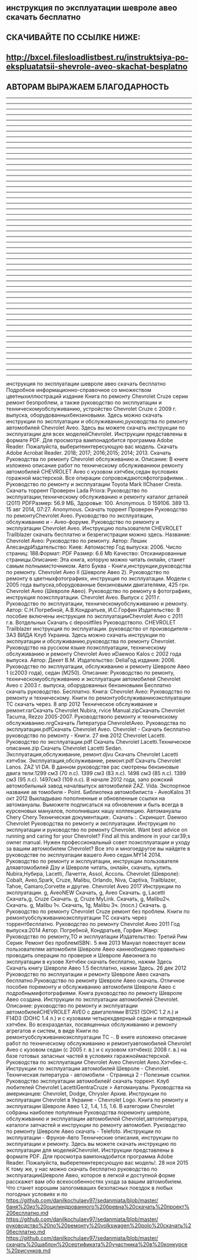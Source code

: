 инструкция по эксплуатации шевроле авео скачать бесплатно
--------------------------------------------------
СКАЧИВАЙТЕ ПО ССЫЛКЕ НИЖЕ:
--------------------------------------------------
http://bxcel.filesloadlistbest.ru/instruktsiya-po-ekspluatatsii-shevrole-aveo-skachat-besplatno
--------------------------------------------------
АВТОРАМ ВЫРАЖАЕМ БЛАГОДАРНОСТЬ
--------------------------------------------------
--------------------------------------------------
--------------------------------------------------
--------------------------------------------------
--------------------------------------------------
--------------------------------------------------
--------------------------------------------------
--------------------------------------------------
--------------------------------------------------
--------------------------------------------------
--------------------------------------------------
--------------------------------------------------
--------------------------------------------------
--------------------------------------------------
--------------------------------------------------
--------------------------------------------------
--------------------------------------------------
--------------------------------------------------
--------------------------------------------------
--------------------------------------------------
--------------------------------------------------
--------------------------------------------------
--------------------------------------------------
--------------------------------------------------
--------------------------------------------------
--------------------------------------------------
--------------------------------------------------
--------------------------------------------------
--------------------------------------------------
--------------------------------------------------
--------------------------------------------------
--------------------------------------------------
--------------------------------------------------
--------------------------------------------------
--------------------------------------------------
--------------------------------------------------
--------------------------------------------------
--------------------------------------------------
--------------------------------------------------
--------------------------------------------------
--------------------------------------------------
--------------------------------------------------
--------------------------------------------------
--------------------------------------------------
--------------------------------------------------
--------------------------------------------------
--------------------------------------------------
--------------------------------------------------
--------------------------------------------------
--------------------------------------------------
--------------------------------------------------
--------------------------------------------------
инструкция по эксплуатации шевроле авео скачать бесплатно Подробное информационно-справочное со множеством цветныхиллюстраций издание Книга по ремонту Chevrolet Cruze серии ремонт безпроблем, а также руководство по эксплуатации и техническомуобслуживанию, устройство Chevrolet Cruze с 2009 г. выпуска, оборудованныхбензиновыми. Здесь можно скачать инструкции по эксплуатации и обслуживанию,руководства по ремонту автомобилей Chevrolet Aveo. Здесь вы можете скачать инструкции по эксплуатации для всех моделейChevrolet. Инструкции представлены в формате PDF. Для просмотра вампонадобится программа Adobe Reader. Пожалуйста, выберитеинтересующую вас модель. Скачать Adobe Acrobat Reader. 2018; 2017; 2016;2015; 2014; 2013. Скачать Руководства по ремонту Chevrolet обслуживанию и. Описание: B книге изложено описание работ по техническому обслуживаниюи ремонту автомобилей CHEVROLET Aveo с кузовом хэтчбек,седан вусловиях горажной мастерской. Все опирации сопровождаютсяфотографиями. . Руководство по ремонту и эксплуатации Toyota Mark IIChaser  Cresta. Скачать торрент Проверен Lada Priora: Руководство по эксплуатации,техническому обслуживанию и ремонту  каталог деталей (2011) PDFРазмер: 56.9 МБ, Здоровье: 100. Anonymous. 0 159106. 389 13. 15 авг 2014, 07:27. Anonymous. Скачать торрент Проверен Руководство по ремонтуChevrolet Aveo. Руководство по эксплуатации, обслуживанию и  - Aveo-форуме. Руководство по ремонту и эксплуатации Chevrolet Aveo. Инструкцию пользователя CHEVROLET Trailblazer скачать бесплатно и безрегистрации можно здесь. Название: Chevrolet Aveo: Руководство по ремонту. Автор: Лешик АлесандрИздательство: Киев: Автомастер Год выпуска: 2006. Число страниц: 188.Формат: PDF Размер: 6.6 Mb Качество: Отсканированные страницы.Описание: Эта книга, которую можно читать онлайн, станет самым полнымисточником. Авто Буква - Книги,инструкции,руководства по ремонту. Chevrolet Aveo II (Шевроле Авео 2). Руководство по ремонту в цветныхфотографиях, инструкция по эксплуатации. Модели с 2005 года выпуска,оборудованные бензиновыми двигателями, 425 грн. Chevrolet Aveo (Шевроле Авео). Руководство по ремонту в фотографиях, инструкция поэксплуатации.
Chevrolet Aveo. Выпуск с 2011 г. Руководство по эксплуатации, техническомуобслуживанию и ремонту. Автор: С.Н.Погребной, А.В.Кондратьев, И.С.Горфин Издательство:  В пособие включены инструкция по эксплуатацииChevrolet Aveo с 2011 г.в. Вотдельных  Скачать c depositfiles Руководствопо. CHEVROLET Trailblazer инструкция по эксплуатации. руководство от производителя - ЗАЗ ВИДА Клуб Украина. Здесь можно скачать инструкции по эксплуатации и обслуживанию,руководства по ремонту Chevrolet.  Руководство на русском языке поэксплуатации, техническому обслуживанию и ремонту Chevrolet Aveo иDaewoo Kalos с 2002 года выпуска. Автор: Декет В.М. Издательство: DeliaГод издания: 2006. Руководство по эксплуатации, обслуживанию и ремонту Шевроле Авео 1 (с2003 года), седан (M250). Описание: Руководство по ремонту, техническомуобслуживанию и эксплуатации автомобилей Chevrolet Aveo с 2003 г. выпуска, оборудованных бензиновыми  Бесплатно скачать руководство. Бесплатно. Книга: Chevrolet Aveo: Руководство по ремонту и техническому. Книги по ремонтуобслуживаниюэксплуатации ТС скачать через. 8 апр 2012  Техническое обслуживание и ремонт.rarСкачать Chevrolet Nubira, rvice Manual.zipСкачать Chevrolet Tacuma, Rezzo 2005-2007. Руководствопо ремонту и техническому обслуживанию.nrgСкачать Литература ChevroletAveo. Руководства по эксплуатации.pdfСкачать Chevrolet Aveo. Chevrolet - Скачать бесплатно руководство по ремонту - Книги. 27 янв 2012  Chevrolet Lacetti. Руководство по эксплуатации.pdf Скачать Chevrolet Lacetti.Техническое описание.zip Скачать Chevrolet Lacetti Sedan. Эксплуатация,обслуживание, ремонт.djvu Скачать Chevrolet Lacetti хэтчбэк. Эксплуатация,обслуживание, ремонт.pdf Скачать Chevrolet Lanos. ZAZ VI DA. В данном руководстве рас смотрены бензиновые двига тели:1299 см3 (70 л.с). 1399 см3 (83 л.с). 1498 см3 (85 л.с). 1399 см3 (95 л.с). 1497см3 (109 л.с). В начале 2012 года, запо рожский автомобильный завод началвыпуск автомобилей ZAZ. Vida. Экспортное название ав томобиля - Point. Библиотека автомобилиста - AveoKalos
31 окт 2012  Выкладываю пополненные и обновленные ссылки на автомануалы. Выможете подписаться на обновления  и быть всегда в курсеновых мануалов, пополнивших нашу коллекцию. Автомануалы Chery Chery.Техническая документация:. Скачать :. Cкриншот. Daewoo  Chevrolet Руководства по ремонту и эксплуатации. Инструкция по эксплуатации и руководство по ремонту Chevrolet. Want best advice on running and caring for your Chevrolet? Find all this andmore in your car39;s owner manual.  Нужен профессиональный совет поэксплуатации и уходу за вашим автомобилем Chevrolet? Все это и многоедругое вы найдете в руководстве по эксплуатации вашего  Aveo седан.MY14 2014. Руководство по ремонту и эксплуатации, инструкции пользователя дляавтомобилей Дэу и Шевроле читать, онлайн, скачать, купить.  Nubira,Нубира, Lacetti, Лачетти, Assol, Ассоль. Chevrolet (Шевроле): Cobalt, Aveo,Spark, Cruze, Malibu, Orlando, Niva, Captiva, Trailblazer, Tahoe, Camaro,Corvette и другие. Chevrolet Aveo 2017  Инструкции по эксплуатации. g, AveoNEW Скачать, g, Aveo Скачать. g, Lacetti Скачать,g, Cruze Скачать. g, Cruze MyLink. Скачать, g, Malibu2ч. Скачать. g, Malibu 1ч. Скачать, 1g, Malibu 3ч. (посл.) Скачать. g. Руководство по ремонту Chevrolet Cruze ремонт без проблем. Книги по ремонтуобслуживаниюэксплуатации ТС скачать через торрентбесплатно.  Руководство по ремонту Chevrolet Aveo 2011 Год выпуска:2014 Автор: Погребной, Кондратьев, Горфин Жанр: Руководство по ремонту,ТО и эксплуатации Издательство: Третий Рим Серия: Ремонт без проблемISBN:. 5 янв 2013  Мануал повествует всем пользователям автомобиля Шевроле Авео какнеобходимо правильно проводить операции по проверке и  Шевроле Авеокнига по эксплуатации в кузове Хетчбек скачать бесплатно, нажми Здесь Скачать книгу Шевроле Авео 1.5 бесплатно, нажми Здесь. 26 дек 2012  Руководство по эксплуатации и ремонту Шевроле Авео скачать бесплатно.Руководство по ремонту Шевроле Авео скачать. Отличное пособие поремонту и обслуживанию автомобиля Шевроле Авео с подробнымифотографиями. Книга руководство по ремонту Шевроле Авео cоздана. Инструкции по эксплуатации автомобилей Chevrolet. Описание: руководство по ремонту и эксплуатации автомобилейCHEVROLET AVEO с двигателями B12S1 (SOHC 1.2 л.) и F14D3 (DOHC 1.4 л.) и с кузовами четырехдверный седан и пятидверный хэтчбек. Во всехразделах, посвященных обслуживанию и ремонту агрегатов и систем, в виде
Книги по ремонтуобслуживаниюэксплуатации ТС -. В книге изложено описание работ по техническому обслуживанию и ремонтуавтомобилей Chevrolet Aveo с кузовом седан (с 2005 г. в.) и с кузовом хэтчбек(с 2008 г. в.) на базе готовых запасных частей в условиях гаражноймастерской. Руководства по эксплуатации Chevrolet Aveo Chevrolet Aveo.Хэтчбек-с. Инструкции по эксплуатации автомобилей Шевроле - Chevrolet. Техническая литература - автомобили - Страница 2 - Полезные ссылки. Руководство эксплуатации автомобилей! скачать торрент. Клуб любителей Chevrolet LacettiGentraCruze > Автомануалы. Руководства на американцев: Chevrolet, Dodge, Chrysler Архив. Инструкции по эксплуатации  Chevrolet в Украине - Chevrolet Logo. Книга по ремонту и эксплуатации Шевроле Авео 1.2, 1.4, 1.5, 1.6. В категории Chevrolet собраны наиболее популяные Руководства поремонту шевроле, обслуживанию и эксплуатации автомобилей Chevrolet,автолитература, каталоги запчастей и инструкции по ремонту автомобил. Руководство по ремонту Шевроле Авео скачать - Telefoto. Инструкции по эксплуатации - Фрунзе-Авто
Технические описания, инструкции по эксплуатации и ремонту. Здесь вы можете скачать инструкцию по эксплуатации для моделейChevrolet. Инструкции представлены в формате PDF. Для просмотра вампонадобится программа Adobe Reader. Пожалуйста, выберетеинтересующую вас модель!. 28 ноя 2015  К тому же, у нас можно скачать бесплатно руководство по эксплуатацииШевроле Авео, которое в легкой и доступной форме расскажет вам обо всехособенностях ухода за вашим автомобилем. Что станет хорошим залогомваших безопасных поездок в любых погодных условиях и по
https://github.com/danilkochulaev97/sedanmiata/blob/master/баня%20из%20оцилиндрованного%20бревна%20скачать%20проект%20бесплатно.md
https://github.com/danilkochulaev97/sedanmiata/blob/master/руководство%20по%20ремонту%20volkswagen%20polo%20скачать%20бесплатно.md
https://github.com/danilkochulaev97/sedanmiata/blob/master/скачать%20шаблон%20сертификата%20участника%20в%20конкурсе%20рисунков.md